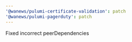 ```yaml
---
'@wanews/pulumi-certificate-validation': patch
'@wanews/pulumi-pagerduty': patch
---
```


Fixed incorrect peerDependencies
